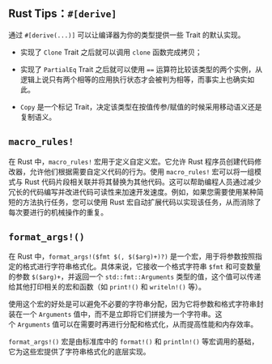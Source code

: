 ## **Rust Tips：`#[derive]`**
通过 `#[derive(...)]` 可以让编译器为你的类型提供一些 Trait 的默认实现。
-   实现了 `Clone` Trait 之后就可以调用 `clone` 函数完成拷贝；
    
-   实现了 `PartialEq` Trait 之后就可以使用 `==` 运算符比较该类型的两个实例，从逻辑上说只有两个相等的应用执行状态才会被判为相等，而事实上也确实如此。
    
-   `Copy` 是一个标记 Trait，决定该类型在按值传参/赋值的时候采用移动语义还是复制语义。



##  `macro_rules!`
在 Rust 中，`macro_rules!` 宏用于定义自定义宏。它允许 Rust 程序员创建代码修改器，允许他们根据需要自定义代码的行为。使用 `macro_rules!` 宏可以将一组模式与 Rust 代码片段相关联并将其替换为其他代码。这可以帮助编程人员通过减少冗长的代码编写并改进代码可读性来加速开发速度。例如，如果您需要使用某种简短的方法执行任务，您可以使用 Rust 宏自动扩展代码以实现该任务，从而消除了每次要进行的机械操作的重复。

##  `format_args!()` 
在 Rust 中，`format_args!($fmt $(, $($arg)+)?)` 是一个宏，用于将参数按照指定的格式进行字符串格式化。具体来说，它接收一个格式字符串 `$fmt` 和可变数量的参数 `$($arg)+`，并返回一个 `std::fmt::Arguments` 类型的值，这个值可以传递给其他打印相关的宏和函数（如 `print!()` 和 `writeln!()` 等）。

使用这个宏的好处是可以避免不必要的字符串分配，因为它将参数和格式字符串封装在一个 `Arguments` 值中，而不是立即将它们拼接为一个字符串。这个 `Arguments` 值可以在需要时再进行分配和格式化，从而提高性能和内存效率。

`format_args!()` 宏是由标准库中的 `format!()` 和 `println!()` 等宏调用的基础，它为这些宏提供了字符串格式化的底层实现。